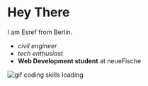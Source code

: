 # Hey There

I am Esref from Berlin.
- _civil engineer_
- _tech enthusiast_ 
- **Web Development student** at neueFische

![gif coding skills loading](https://media.tenor.com/CzdMW7wnLn8AAAAC/coding.gif)

